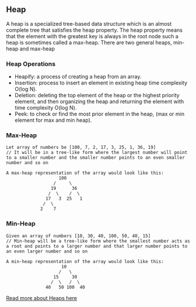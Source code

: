 ## Heap

A heap is a specialized tree-based data structure which is an almost complete tree that satisfies the heap property. The heap property means that the element with the greatest key is always in the root node such a heap is sometimes called a max-heap. There are two general heaps, min-heap and max-heap

### Heap Operations
- Heapify: a process of creating a heap from an array.
- Insertion: process to insert an element in existing heap time complexity O(log N).
- Deletion: deleting the top element of the heap or the highest priority element, and then organizing the heap and returning the element with time complexity O(log N).
- Peek: to check or find the most prior element in the heap, (max or min element for max and min heap).

### Max-Heap

```
Let array of numbers be [100, 7, 2, 17, 3, 25, 1, 36, 19]
// It will be in a tree-like form where the largest number will point to a smaller number and the smaller number points to an even smaller number and so on

A max-heap representation of the array would look like this:
                    100
                  /     \
                 19      36
                /  \    /  \
               17   3  25   1
              /  \    
             2    7
```

### Min-Heap
```
Given an array of numbers [10, 30, 40, 100, 50, 40, 15]
// Min-heap will be a tree-like form where the smallest number acts as a root and points to a larger number and that larger number points to an even larger number and so on

A min-heap representation of the array would look like this:
                     10
                    /   \
                  15     30
                 /  \   /  \
               40   50 100  40
```
[Read more about Heaps here](https://en.wikipedia.org/wiki/Heap_(data_structure))
